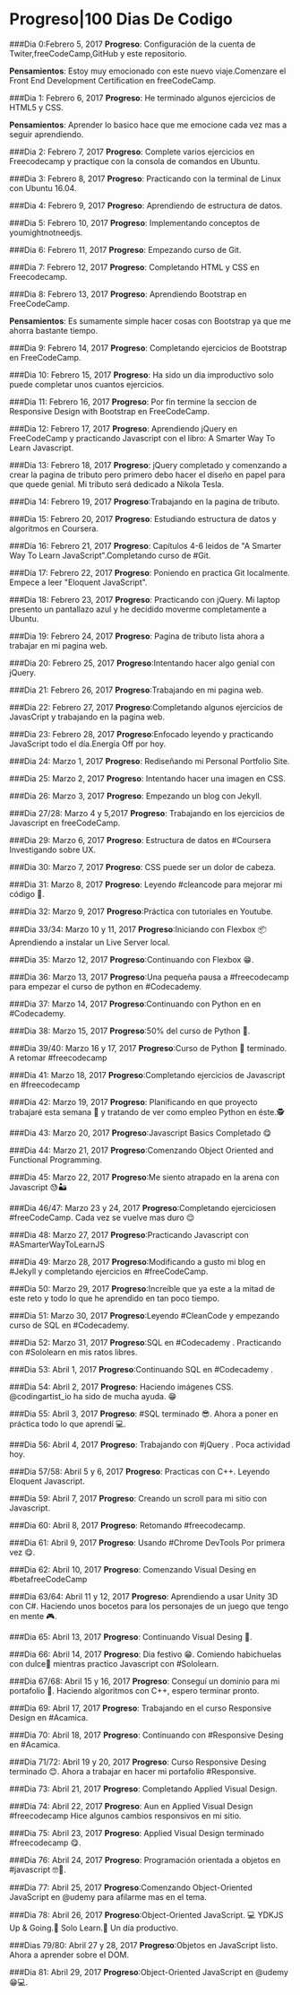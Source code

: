 # Progreso|100 Dias  De Codigo

###Dia 0:Febrero 5, 2017
**Progreso**: Configuración de la cuenta de Twiter,freeCodeCamp,GitHub y este repositorio.
 
 
**Pensamientos**: Estoy muy emocionado con este nuevo viaje.Comenzare el Front End Development Certification en freeCodeCamp.

###Dia 1: Febrero 6, 2017
**Progreso**: He terminado algunos ejercicios de HTML5 y CSS.

**Pensamientos**: Aprender lo basico hace que me emocione cada vez mas a seguir aprendiendo.

###Dia 2: Febrero 7, 2017
**Progreso**: Complete varios ejercicios en Freecodecamp y practique con la consola de comandos en Ubuntu.

###Dia 3: Febrero 8, 2017
**Progreso**: Practicando con la terminal de Linux con Ubuntu 16.04.

###Dia 4: Febrero 9, 2017
**Progreso**: Aprendiendo de estructura de datos.

###Dia 5: Febrero 10, 2017
**Progreso**: Implementando conceptos de youmightnotneedjs.

###Dia 6: Febrero 11, 2017
**Progreso**: Empezando curso de Git.

###Dia 7: Febrero 12, 2017
**Progreso**: Completando HTML y CSS en Freecodecamp.

###Dia 8: Febrero 13, 2017
**Progreso**: Aprendiendo Bootstrap en FreeCodeCamp.

**Pensamientos**: Es sumamente simple hacer cosas con Bootstrap ya que me ahorra bastante tiempo.

###Dia 9: Febrero 14, 2017
**Progreso**: Completando ejercicios de Bootstrap en FreeCodeCamp. 


###Dia 10: Febrero 15, 2017
**Progreso**: Ha sido un dia improductivo solo puede completar unos cuantos ejercicios.

###Dia 11: Febrero 16, 2017
**Progreso**: Por fin termine la seccion de Responsive Design  with Bootstrap en FreeCodeCamp.


###Dia 12: Febrero 17, 2017
**Progreso**: Aprendiendo jQuery en FreeCodeCamp y practicando Javascript con el libro: A Smarter Way To Learn Javascript.


###Dia 13: Febrero 18, 2017
**Progreso**: jQuery completado y comenzando a crear la pagina de tributo pero primero debo hacer el diseño en papel para que quede genial. Mi tributo será dedicado a Nikola Tesla.

###Dia 14: Febrero 19, 2017
**Progreso**:Trabajando en la pagina de tributo.


###Dia 15: Febrero 20, 2017
**Progreso**: Estudiando estructura de datos y algoritmos en Coursera.


###Día 16: Febrero 21, 2017
**Progreso**: Capítulos 4-6 leidos de "A Smarter Way To Learn JavaScript".Completando curso de #Git.


###Día 17: Febrero 22, 2017
**Progreso**: Poniendo en practica Git localmente. Empece a leer "Eloquent JavaScript".


###Dia 18: Febrero 23, 2017
**Progreso**: Practicando con jQuery. Mi laptop presento un pantallazo azul y he decidido moverme completamente a Ubuntu.


###Dia 19: Febrero 24, 2017
**Progreso**: Pagina de tributo lista ahora a trabajar en mi pagina web.


###Dia 20: Febrero 25, 2017
**Progreso**:Intentando hacer algo genial con jQuery.

###Dia 21: Febrero 26, 2017
**Progreso**:Trabajando en mi pagina web.

###Dia 22: Febrero 27, 2017
**Progreso**:Completando algunos ejercicios de JavasCript y trabajando en la pagina web.

###Dia 23: Febrero 28, 2017
**Progreso**:Enfocado leyendo y practicando JavaScript todo el día.Energía Off por hoy.

###Dia 24: Marzo 1, 2017
**Progreso**: Rediseñando mi Personal Portfolio Site.

###Dia 25: Marzo 2, 2017
**Progreso**: Intentando hacer una imagen en CSS.

###Dia 26: Marzo 3, 2017
**Progreso**: Empezando un blog con Jekyll.

###Dia 27/28: Marzo 4 y 5,2017
**Progreso**: Trabajando en los ejercicios de Javascript en freeCodeCamp.

###Dia 29: Marzo 6, 2017
**Progreso**: Estructura de datos en #Coursera Investigando sobre UX.

###Dia 30: Marzo 7, 2017
**Progreso**: CSS puede ser un dolor de cabeza.

###Dia 31: Marzo 8, 2017
**Progreso**: Leyendo #cleancode para mejorar mi código 🍝.


###Dia 32: Marzo 9, 2017
**Progreso**:Práctica con tutoriales en Youtube.

###Dia 33/34: Marzo 10 y 11, 2017
**Progreso**:Iniciando con Flexbox 📦
Aprendiendo a instalar un Live Server local.

###Dia 35: Marzo 12, 2017
**Progreso**:Continuando con Flexbox 😁.

###Dia 36: Marzo 13, 2017
**Progreso**:Una pequeña pausa a #freecodecamp para empezar el curso de python en #Codecademy.

###Dia 37: Marzo 14, 2017
**Progreso**:Continuando con Python en en #Codecademy.

###Dia 38: Marzo 15, 2017
**Progreso**:50% del curso de Python 🐍.

###Dia 39/40: Marzo 16 y 17, 2017
**Progreso**:Curso de Python 🐍 terminado. A retomar #freecodecamp 

###Dia 41: Marzo 18, 2017
**Progreso**:Completando ejercicios de Javascript en #freecodecamp

###Dia 42: Marzo 19, 2017
**Progreso**: Planificando en que proyecto trabajaré esta semana  🙆 y tratando de ver como empleo Python  en éste.🕵

###Dia 43: Marzo 20, 2017
**Progreso**:Javascript Basics Completado 😋

###Dia 44: Marzo 21, 2017
**Progreso**:Comenzando Object Oriented and Functional Programming.

###Dia 45: Marzo 22, 2017
**Progreso**:Me siento atrapado en la arena con Javascript 😓🏜

###Dia 46/47: Marzo 23 y 24, 2017
**Progreso**:Completando ejercicios​en #freeCodeCamp. Cada vez se vuelve mas duro 😌

###Dia 48: Marzo 27, 2017
**Progreso**:Practicando Javascript con #ASmarterWayToLearnJS

###Dia 49: Marzo 28, 2017
**Progreso**:Modificando a gusto mi blog en #Jekyll  y completando ejercicios en #freeCodeCamp.

###Dia 50: Marzo 29, 2017
**Progreso**:Increíble que ya este a la mitad de este reto y todo lo que he aprendido en tan poco tiempo.

###Dia 51: Marzo 30, 2017
**Progreso**:Leyendo #CleanCode y empezando curso de SQL en #Codecademy.

###Dia 52: Marzo 31, 2017
**Progreso**:SQL en #Codecademy .
Practicando con #Sololearn en mis ratos libres.

###Dia 53: Abril 1, 2017
**Progreso**:Continuando SQL en #Codecademy .


###Dia 54: Abril 2, 2017
**Progreso**: Haciendo imágenes CSS.
@codingartist_io ha sido de mucha ayuda. 😁

###Dia 55: Abril 3, 2017
**Progreso**: #SQL terminado 😎. Ahora a poner en práctica todo lo que aprendí 💻.

###Dia 56: Abril 4, 2017
**Progreso**: Trabajando con #jQuery .
Poca actividad hoy.

###Dia 57/58: Abril 5 y 6, 2017
**Progreso**: Practicas con C++.
Leyendo Eloquent Javascript.

###Dia 59: Abril 7, 2017
**Progreso**: Creando un scroll para mi sitio con Javascript.

###Dia 60: Abril 8, 2017
**Progreso**: Retomando #freecodecamp.

###Dia 61: Abril 9, 2017
**Progreso**: Usando #Chrome DevTools
Por primera vez 😋.

###Dia 62: Abril 10, 2017
**Progreso**: Comenzando Visual Desing en #betafreeCodeCamp

###Dia 63/64: Abril 11 y 12, 2017
**Progreso**: Aprendiendo a usar Unity 3D con C#.
Haciendo unos bocetos para los personajes de un juego que tengo en mente 🎮.

###Dia 65: Abril 13, 2017
**Progreso**: Continuando Visual Desing 📸.

###Dia 66: Abril 14, 2017
**Progreso**: Dia festivo 😁. Comiendo habichuelas con dulce🍵 mientras practico Javascript con #Sololearn.

###Dia 67/68: Abril 15 y 16, 2017
**Progreso**: Conseguí un dominio para mi portafolio 💼.
Haciendo algoritmos con C++, espero terminar pronto.

###Dia 69: Abril 17, 2017
**Progreso**: Trabajando en el curso Responsive Design en #Acamica.

###Dia 70: Abril 18, 2017
**Progreso**: Continuando con #Responsive Desing en #Acamica.

###Dia 71/72: Abril 19 y 20, 2017
**Progreso**: Curso Responsive Desing terminado 😊.
Ahora a trabajar en hacer mi portafolio #Responsive.

###Dia 73: Abril 21, 2017
**Progreso**: Completando Applied Visual Design.

###Dia 74: Abril 22, 2017
**Progreso**: Aun en Applied Visual Design #freecodecamp
Hice algunos cambios responsivos en mi sitio.

###Dia 75: Abril 23, 2017
**Progreso**: Applied Visual Design terminado #freecodecamp 😋.


###Dia 76: Abril 24, 2017
**Progreso**: Programación orientada a objetos en #javascript 
🤓🍵.


###Dia 77: Abril 25, 2017
**Progreso**:Comenzando Object-Oriented JavaScript en @udemy para afilarme mas en el tema.

###Dia 78: Abril 26, 2017
**Progreso**:Object-Oriented JavaScript. 💻
YDKJS Up & Going.📑
Solo Learn.📱
Un día productivo.



###Dias 79/80: Abril 27 y 28, 2017
**Progreso**:Objetos en JavaScript listo.
Ahora a aprender sobre el DOM.

###Dia 81: Abril 29, 2017
**Progreso**:Object-Oriented JavaScript en @udemy 😁💻.






